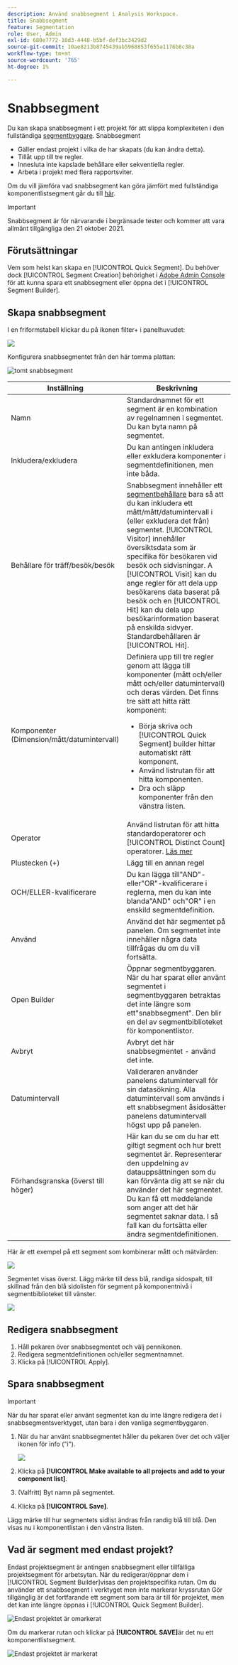 ```yaml
---
description: Använd snabbsegment i Analysis Workspace.
title: Snabbsegment
feature: Segmentation
role: User, Admin
exl-id: 680e7772-10d3-4448-b5bf-def3bc3429d2
source-git-commit: 10ae8213b8745439ab5968853f655a1176b8c38a
workflow-type: tm+mt
source-wordcount: '765'
ht-degree: 1%

---
```


# Snabbsegment

Du kan skapa snabbsegment i ett projekt för att slippa komplexiteten i den fullständiga [segmentbyggare](/help/components/segmentation/segmentation-workflow/seg-build.md). Snabbsegment

* Gäller endast projekt i vilka de har skapats (du kan ändra detta).
* Tillåt upp till tre regler.
* Innesluta inte kapslade behållare eller sekventiella regler.
* Arbeta i projekt med flera rapportsviter.

Om du vill jämföra vad snabbsegment kan göra jämfört med fullständiga komponentlistsegment går du till [här](/help/analyze/analysis-workspace/components/segments/t-freeform-project-segment.md).

>[!IMPORTANT]
> Snabbsegment är för närvarande i begränsade tester och kommer att vara allmänt tillgängliga den 21 oktober 2021.

## Förutsättningar

Vem som helst kan skapa en [!UICONTROL Quick Segment]. Du behöver dock [!UICONTROL Segment Creation] behörighet i [Adobe Admin Console](https://experienceleague.adobe.com/docs/analytics/admin/admin-console/permissions/summary-tables.html?lang=en#analytics-tools) för att kunna spara ett snabbsegment eller öppna det i [!UICONTROL Segment Builder].

## Skapa snabbsegment

I en friformstabell klickar du på ikonen filter+ i panelhuvudet:

![](assets/quick-seg1.png)

Konfigurera snabbsegmentet från den här tomma plattan:

![tomt snabbsegment](assets/qs-blank-slate.png)

| Inställning | Beskrivning |
| --- | --- |
| Namn | Standardnamnet för ett segment är en kombination av regelnamnen i segmentet. Du kan byta namn på segmentet. |
| Inkludera/exkludera | Du kan antingen inkludera eller exkludera komponenter i segmentdefinitionen, men inte båda. |
| Behållare för träff/besök/besök | Snabbsegment innehåller ett [segmentbehållare](https://experienceleague.adobe.com/docs/analytics/components/segmentation/seg-overview.html?lang=en#section_AF2A28BE92474DB386AE85743C71B2D6) bara så att du kan inkludera ett mått/mått/datumintervall i (eller exkludera det från) segmentet. [!UICONTROL Visitor] innehåller översiktsdata som är specifika för besökaren vid besök och sidvisningar. A [!UICONTROL Visit] kan du ange regler för att dela upp besökarens data baserat på besök och en [!UICONTROL Hit] kan du dela upp besökarinformation baserat på enskilda sidvyer. Standardbehållaren är [!UICONTROL Hit]. |
| Komponenter (Dimension/mått/datumintervall) | Definiera upp till tre regler genom att lägga till komponenter (mått och/eller mått och/eller datumintervall) och deras värden. Det finns tre sätt att hitta rätt komponent:<ul><li>Börja skriva och [!UICONTROL Quick Segment] builder hittar automatiskt rätt komponent.</li><li>Använd listrutan för att hitta komponenten.</li><li>Dra och släpp komponenter från den vänstra listen.</li></ul> |
| Operator | Använd listrutan för att hitta standardoperatorer och [!UICONTROL Distinct Count] operatorer. [Läs mer](https://experienceleague.adobe.com/docs/analytics/components/segmentation/segment-reference/seg-operators.html?lang=en) |
| Plustecken (+) | Lägg till en annan regel |
| OCH/ELLER-kvalificerare | Du kan lägga till&quot;AND&quot;- eller&quot;OR&quot;-kvalificerare i reglerna, men du kan inte blanda&quot;AND&quot; och&quot;OR&quot; i en enskild segmentdefinition. |
| Använd | Använd det här segmentet på panelen. Om segmentet inte innehåller några data tillfrågas du om du vill fortsätta. |
| Open Builder | Öppnar segmentbyggaren. När du har sparat eller använt segmentet i segmentbyggaren betraktas det inte längre som ett&quot;snabbsegment&quot;. Den blir en del av segmentbiblioteket för komponentlistor. |
| Avbryt | Avbryt det här snabbsegmentet - använd det inte. |
| Datumintervall | Valideraren använder panelens datumintervall för sin datasökning. Alla datumintervall som används i ett snabbsegment åsidosätter panelens datumintervall högst upp på panelen. |
| Förhandsgranska (överst till höger) | Här kan du se om du har ett giltigt segment och hur brett segmentet är. Representerar den uppdelning av datauppsättningen som du kan förvänta dig att se när du använder det här segmentet. Du kan få ett meddelande som anger att det här segmentet saknar data. I så fall kan du fortsätta eller ändra segmentdefinitionen. |

Här är ett exempel på ett segment som kombinerar mått och mätvärden:

![](assets/quick-seg2.png)

Segmentet visas överst. Lägg märke till dess blå, randiga sidospalt, till skillnad från den blå sidolisten för segment på komponentnivå i segmentbiblioteket till vänster.

![](assets/quick-seg5.png)

## Redigera snabbsegment

1. Håll pekaren över snabbsegmentet och välj pennikonen.
1. Redigera segmentdefinitionen och/eller segmentnamnet.
1. Klicka på [!UICONTROL Apply].

## Spara snabbsegment

>[!IMPORTANT]
>När du har sparat eller använt segmentet kan du inte längre redigera det i snabbsegmentsverktyget, utan bara i den vanliga segmentbyggaren.

1. När du har använt snabbsegmentet håller du pekaren över det och väljer ikonen för info (&quot;i&quot;).

   ![](assets/quick-seg6.png)

1. Klicka på **[!UICONTROL Make available to all projects and add to your component list]**.
1. (Valfritt) Byt namn på segmentet.
1. Klicka på **[!UICONTROL Save]**.

Lägg märke till hur segmentets sidlist ändras från randig blå till blå. Den visas nu i komponentlistan i den vänstra listen.

## Vad är segment med endast projekt?

Endast projektsegment är antingen snabbsegment eller tillfälliga projektsegment för arbetsytan. När du redigerar/öppnar dem i [!UICONTROL Segment Builder]visas den projektspecifika rutan. Om du använder ett snabbsegment i verktyget men inte markerar kryssrutan Gör tillgänglig är det fortfarande ett segment som bara är till för projektet, men det kan inte längre öppnas i [!UICONTROL Quick Segment Builder].

![Endast projektet är omarkerat](assets/project-only-unchecked.png)

Om du markerar rutan och klickar på **[!UICONTROL SAVE]**&#x200B;är det nu ett komponentlistsegment.

![Endast projektet är markerat](assets/project-only-checked.png)
